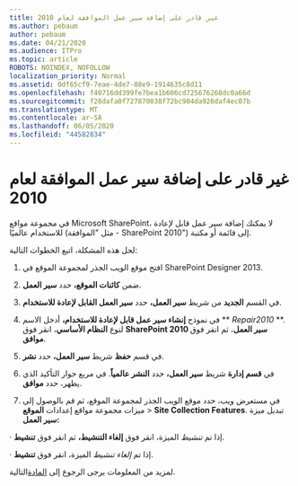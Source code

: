 ```yaml
---
title: غير قادر على إضافة سير عمل الموافقة لعام 2010
ms.author: pebaum
author: pebaum
ms.date: 04/21/2020
ms.audience: ITPro
ms.topic: article
ROBOTS: NOINDEX, NOFOLLOW
localization_priority: Normal
ms.assetid: 0df65cf9-7eae-4de7-88e9-1914635c8d11
ms.openlocfilehash: f40716dd399fe7bea1b606cd725676268dc0a66d
ms.sourcegitcommit: f28dafa0f727870038f72bc904da926daf4ec07b
ms.translationtype: MT
ms.contentlocale: ar-SA
ms.lasthandoff: 06/05/2020
ms.locfileid: "44582834"
---
```

# <a name="unable-to-add-2010-approval-workflow"></a>غير قادر على إضافة سير عمل الموافقة لعام 2010

في مجموعة مواقع Microsoft SharePoint، لا يمكنك إضافة سير عمل قابل لإعادة للاستخدام عالميًا (مثل "الموافقة - SharePoint 2010") إلى قائمة أو مكتبة.
  
لحل هذه المشكلة، اتبع الخطوات التالية: 
  
1. افتح موقع الويب الجذر لمجموعة الموقع في SharePoint Designer 2013.
  
2. ضمن **كائنات الموقع،** حدد **سير العمل**. 
  
3. في القسم **الجديد** من شريط **سير العمل،** حدد **سير العمل القابل لإعادة للاستخدام**. 
  
4. في نموذج **إنشاء سير عمل قابل لإعادة للاستخدام،** أدخل الاسم ** *Repair2010* **. لنوع **النظام الأساسي**، انقر فوق **SharePoint 2010 سير العمل**، ثم انقر فوق **موافق**. 
  
1. في قسم **حفظ** شريط **سير العمل،** حدد **نشر**. 
  
2. في **قسم إدارة** شريط **سير العمل،** حدد **النشر عالمياً**. في مربع حوار التأكيد الذي يظهر، حدد **موافق**. 
  
3. في مستعرض ويب، حدد موقع الويب الجذر لمجموعة الموقع، ثم قم بالوصول إلى ميزات مجموعة مواقع إعدادات **الموقع** \> **Site Collection Features**. تبديل ميزة **سير العمل:** 
  
· إذا تم *تنشيط* الميزة، انقر فوق **إلغاء التنشيط،** ثم انقر فوق **تنشيط**. 
  
· إذا تم *إلغاء تنشيط* الميزة، انقر فوق **تنشيط**. 
  
لمزيد من المعلومات يرجى الرجوع إلى [المادة](https://go.microsoft.com/fwlink/?linkid=2047770&amp;clcid=0x409)التالية.
  

